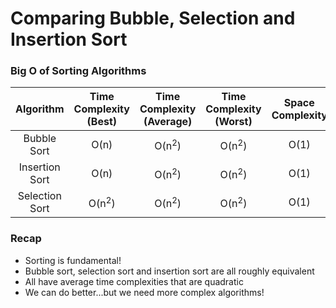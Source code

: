 # Comparing Bubble, Selection and Insertion Sort

### Big O of Sorting Algorithms

|Algorithm|Time Complexity (Best)|Time Complexity (Average)|Time Complexity (Worst)|Space Complexity|
|:-:|:-:|:-:|:-:|:-:|
|Bubble Sort|O(n)|O(n<sup>2</sup>)|O(n<sup>2</sup>)|O(1)|
|Insertion Sort|O(n)|O(n<sup>2</sup>)|O(n<sup>2</sup>)|O(1)|
|Selection Sort|O(n<sup>2</sup>)|O(n<sup>2</sup>)|O(n<sup>2</sup>)|O(1)|

### Recap

- Sorting is fundamental!
- Bubble sort, selection sort and insertion sort are all roughly equivalent
- All have average time complexities that are quadratic
- We can do better...but we need more complex algorithms!